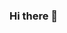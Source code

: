 ### Hi there 👋

<!--
**magicalbroccoli/magicalbroccoli** is a ✨ _special_ ✨ repository because its `README.md` (this file) appears on your GitHub profile.

Here are some ideas to get you started:

- 🔭 I’m currently working on Minecraft Addons
- 🌱 I’m currently learning Advanced JavaScript
- 👯 I’m looking to collaborate on ...
- 🤔 I’m looking for help with Minecraft Scripting API
- 💬 Ask me about anything related to Minecraft Bedrock
- 📫 How to reach me: magicalbroccoli#8875 on discord
- 😄 Pronouns: He/Him
- ⚡ Fun fact: i made a pigaxe addon
-->
